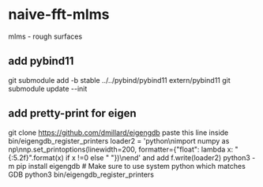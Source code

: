 # naive-fft-mlms
mlms - rough surfaces
## add pybind11
git submodule add -b stable ../../pybind/pybind11 extern/pybind11
git submodule update --init
## add pretty-print for eigen
git clone https://github.com/dmillard/eigengdb
paste this line inside bin/eigengdb_register_printers
  loader2 = 'python\nimport numpy as np\nnp.set_printoptions(linewidth=200, formatter={"float": lambda x: "{:5.2f}".format(x) if x !=0 else "     "})\nend'
and add   f.write(loader2)
python3 -m pip install eigengdb # Make sure to use system python which matches GDB
python3 bin/eigengdb_register_printers
